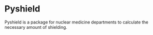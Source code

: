 # Pyshield

Pyshield is a package for nuclear medicine departments to calculate the necessary
amount of shielding.

